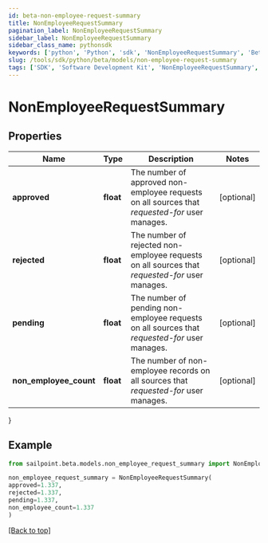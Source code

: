 ```yaml
---
id: beta-non-employee-request-summary
title: NonEmployeeRequestSummary
pagination_label: NonEmployeeRequestSummary
sidebar_label: NonEmployeeRequestSummary
sidebar_class_name: pythonsdk
keywords: ['python', 'Python', 'sdk', 'NonEmployeeRequestSummary', 'BetaNonEmployeeRequestSummary'] 
slug: /tools/sdk/python/beta/models/non-employee-request-summary
tags: ['SDK', 'Software Development Kit', 'NonEmployeeRequestSummary', 'BetaNonEmployeeRequestSummary']
---
```


# NonEmployeeRequestSummary


## Properties

Name | Type | Description | Notes
------------ | ------------- | ------------- | -------------
**approved** | **float** | The number of approved non-employee requests on all sources that *requested-for* user manages. | [optional] 
**rejected** | **float** | The number of rejected non-employee requests on all sources that *requested-for* user manages. | [optional] 
**pending** | **float** | The number of pending non-employee requests on all sources that *requested-for* user manages. | [optional] 
**non_employee_count** | **float** | The number of non-employee records on all sources that *requested-for* user manages. | [optional] 
}

## Example

```python
from sailpoint.beta.models.non_employee_request_summary import NonEmployeeRequestSummary

non_employee_request_summary = NonEmployeeRequestSummary(
approved=1.337,
rejected=1.337,
pending=1.337,
non_employee_count=1.337
)

```
[[Back to top]](#) 

